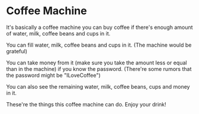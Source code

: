 # Coffee Machine

It's basically a coffee machine you can buy coffee if there's enough amount of water, milk, coffee beans and cups in it.

You can fill water, milk, coffee beans and cups in it. (The machine would be grateful)  

You can take money from it (make sure you take the amount less or equal than in the machine) if you know the password. (There're some rumors that the password might be "ILoveCoffee")

You can also see the remaining water, milk, coffee beans, cups and money in it. 

These're the things this coffee machine can do. Enjoy your drink!
